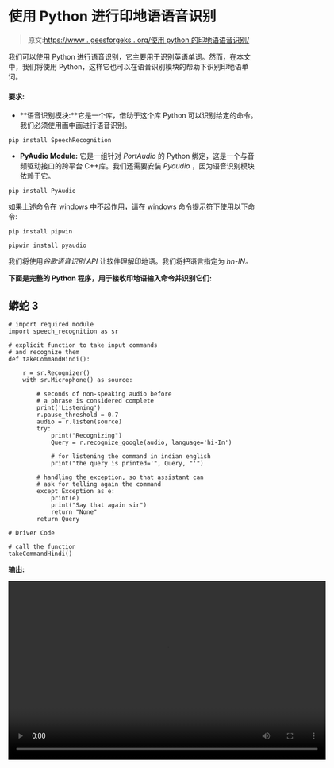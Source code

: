 # 使用 Python 进行印地语语音识别

> 原文:[https://www . geesforgeks . org/使用 python 的印地语语音识别/](https://www.geeksforgeeks.org/speech-recognition-in-hindi-using-python/)

我们可以使用 Python 进行语音识别，它主要用于识别英语单词。然而，在本文中，我们将使用 Python，这样它也可以在语音识别模块的帮助下识别印地语单词。

#### 要求:

*   **语音识别模块:**它是一个库，借助于这个库 Python 可以识别给定的命令。我们必须使用画中画进行语音识别。

```
pip install SpeechRecognition

```

*   **PyAudio Module:** 它是一组针对 *PortAudio* 的 Python 绑定，这是一个与音频驱动接口的跨平台 C++库。我们还需要安装 *Pyaudio* ，因为语音识别模块依赖于它。

```
pip install PyAudio

```

如果上述命令在 windows 中不起作用，请在 windows 命令提示符下使用以下命令:

```
pip install pipwin
```

```
pipwin install pyaudio
```

我们将使用*谷歌语音识别 API* 让软件理解印地语。我们将把语言指定为 *hn-IN。*

**下面是完整的 Python 程序，用于接收印地语输入命令并识别它们:**

## 蟒蛇 3

```
# import required module
import speech_recognition as sr

# explicit function to take input commands 
# and recognize them
def takeCommandHindi():

    r = sr.Recognizer()
    with sr.Microphone() as source:

        # seconds of non-speaking audio before 
        # a phrase is considered complete
        print('Listening')
        r.pause_threshold = 0.7  
        audio = r.listen(source)  
        try:
            print("Recognizing")
            Query = r.recognize_google(audio, language='hi-In')

            # for listening the command in indian english
            print("the query is printed='", Query, "'")

        # handling the exception, so that assistant can 
        # ask for telling again the command
        except Exception as e:
            print(e)  
            print("Say that again sir")
            return "None"
        return Query

# Driver Code

# call the function
takeCommandHindi()
```

**输出:**

<video class="wp-video-shortcode" id="video-512237-1" width="640" height="360" preload="metadata" controls=""><source type="video/mp4" src="https://media.geeksforgeeks.org/wp-content/uploads/20201110162132/hindigfg.mp4?_=1">[https://media.geeksforgeeks.org/wp-content/uploads/20201110162132/hindigfg.mp4](https://media.geeksforgeeks.org/wp-content/uploads/20201110162132/hindigfg.mp4)</video>